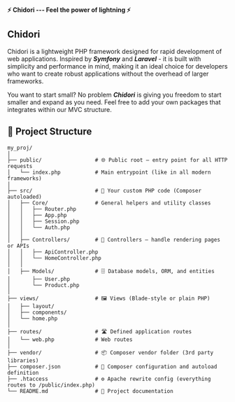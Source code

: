 **⚡️ Chidori --- Feel the power of lightning ⚡️**

## Chidori
Chidori is a lightweight PHP framework designed for rapid development of web applications. Inspired by _**Symfony**_ and _**Laravel**_ - it is built with simplicity and performance in mind, making it an ideal choice for developers who want to create robust applications without the overhead of larger frameworks.

You want to start small? No problem **_Chidori_** is giving you freedom to start smaller and expand as you need. Feel free to add your own packages that integrates within our MVC structure.

## 📁 Project Structure

```aiignore
my_proj/
│
├── public/                 # 🌐 Public root – entry point for all HTTP requests
│   └── index.php           # Main entrypoint (like in all modern frameworks)
│
├── src/                    # 🧠 Your custom PHP code (Composer autoloaded)
│   ├── Core/               # General helpers and utility classes
│   │   ├── Router.php
│   │   ├── App.php
│   │   ├── Session.php
│   │   └── Auth.php
│   │
│   ├── Controllers/        # 🎯 Controllers – handle rendering pages or APIs
│   │   ├── ApiController.php
│   │   └── HomeController.php
│   │
│   ├── Models/             # 🗄️ Database models, ORM, and entities
│       ├── User.php
│       └── Product.php
│
├── views/                  # 🖼️ Views (Blade-style or plain PHP)
│   ├── layout/
│   ├── components/
│   └── home.php
│
├── routes/                 # 🛣️ Defined application routes
│   └── web.php             # Web routes
│
├── vendor/                 # 📦 Composer vendor folder (3rd party libraries)
├── composer.json           # 📝 Composer configuration and autoload definition
├── .htaccess               # ⚙️ Apache rewrite config (everything routes to /public/index.php)
└── README.md               # 📖 Project documentation

```